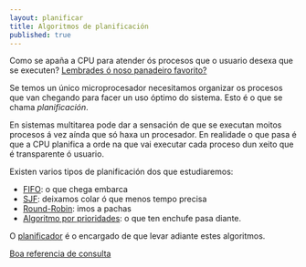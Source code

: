 ```yaml
---
layout: planificar
title: Algoritmos de planificación
published: true
---
```


Como se apaña a CPU para atender ós procesos que o usuario desexa que se executen? [Lembrades ó noso panadeiro favorito?](https://irocho.wordpress.com/2017/01/10/panadeiro-organizado/)

Se temos un único microprocesador necesitamos organizar os procesos que van chegando para facer un uso óptimo do sistema. Esto é o que se chama _planificación_.

En sistemas multitarea pode dar a sensación de que se executan moitos procesos á vez aínda que só haxa un procesador. En realidade o que pasa é que a CPU planifica a orde na que vai executar cada proceso dun xeito que é transparente ó  usuario.

Existen varios tipos de planificación dos que estudiaremos:

* [FIFO]({{site.url}}/planificar/11fifo): o que chega embarca
* [SJF]({{site.url}}/planificar/12sjf): deixamos colar ó que menos tempo precisa
* [Round-Robin]({{site.url}}/planificar/14roundrobin): imos a pachas
* [Algoritmo por prioridades]({{site.url}}/planificar/13prioridades): o que ten enchufe pasa diante.

O [planificador]({{site.url}}/planificar/09planificador) é o encargado de que levar adiante estes algoritmos.

[Boa referencia de consulta](https://manuais.iessanclemente.net/index.php/Algoritmos_de_Planificaci%C3%B3n_da_CPU)
